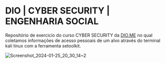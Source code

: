 # DIO | CYBER SECURITY | ENGENHARIA SOCIAL

Repositório de exercicío do curso CYBER SECURITY da [DIO.ME](https://www.dio.me) no qual coletamos informações de acesso pessoais de um alvo através do terminal kali linux com a ferramenta setoolkit.


![Screenshot_2024-01-25_20_30_14~2](https://github.com/PatrickWillian369/engenhariasocialcyber/assets/95573828/922445e1-027d-4954-beb6-67e145e81ff9)
